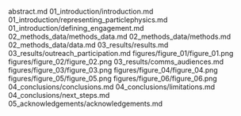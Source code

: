 abstract.md
01_introduction/introduction.md
01_introduction/representing_particlephysics.md
01_introduction/defining_engagement.md
02_methods_data/methods_data.md
02_methods_data/methods.md
02_methods_data/data.md
03_results/results.md
03_results/outreach_participation.md
figures/figure_01/figure_01.png
figures/figure_02/figure_02.png
03_results/comms_audiences.md
figures/figure_03/figure_03.png
figures/figure_04/figure_04.png
figures/figure_05/figure_05.png
figures/figure_06/figure_06.png
04_conclusions/conclusions.md
04_conclusions/limitations.md
04_conclusions/next_steps.md
05_acknowledgements/acknowledgements.md
